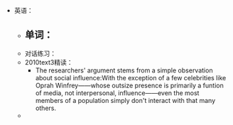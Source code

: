 - 英语：
	- 单词：
		-
	- 对话练习：
	- 2010text3精读：
		- The researchers' argument stems from a simple observation about social influence:With the exception of a few celebrities like Oprah Winfrey——whose outsize presence is primarily a funtion of media, not interpersonal, influence——even the most members of a population simply don't interact with that many others.
	-